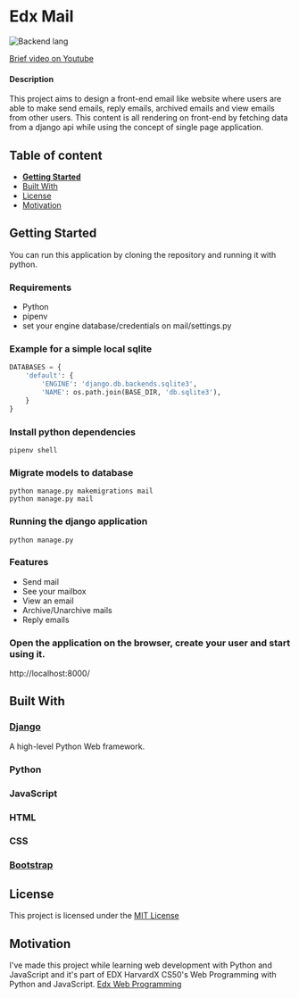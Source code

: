 

# Edx Mail

![Backend lang](https://img.shields.io/badge/python-3.8-green)



[Brief video on Youtube](https://www.youtube.com/watch?v=MOAbCYLDWY8&t=26s "video")

#### Description
This project aims to design a front-end email like website where users are able to make send emails, reply emails, archived emails and view emails from other users. This content is all rendering on front-end by fetching data from a django api while using the concept of single page application.


## Table of content

- [**Getting Started**](#getting-started)
- [Built With](#built-with)
- [License](#license)
- [Motivation](#motivation)

## Getting Started
You can run this application by cloning the repository and running it with python.

### Requirements
- Python
- pipenv
- set your engine database/credentials on mail/settings.py

### Example for a simple local sqlite
```python
DATABASES = {
    'default': {
        'ENGINE': 'django.db.backends.sqlite3',
        'NAME': os.path.join(BASE_DIR, 'db.sqlite3'),
    }
}
```

### Install python dependencies
```console
pipenv shell
```

### Migrate models to database
```console
python manage.py makemigrations mail
python manage.py mail
```

### Running the django application

```console
python manage.py
```

### Features
- Send mail
- See your mailbox
- View an email
- Archive/Unarchive mails
- Reply emails

### Open the application on the browser, create your user and start using it.
http://localhost:8000/

## Built With

### [Django](https://www.djangoproject.com/ "Django")
A high-level Python Web framework.
### Python
### JavaScript
### HTML
### CSS
### [Bootstrap](https://getbootstrap.com/ "Bootstrap")

## License

This project is licensed under the [MIT License](https://github.com/antfons/edx-mail/blob/master/LICENSE)


## Motivation
I've made this project while learning web development with Python and JavaScript and it's part of EDX HarvardX CS50's Web Programming with Python and JavaScript. [Edx Web Programming](https://courses.edx.org/courses/course-v1:HarvardX+CS50W+Web/course/ "Edx Web Programming")
